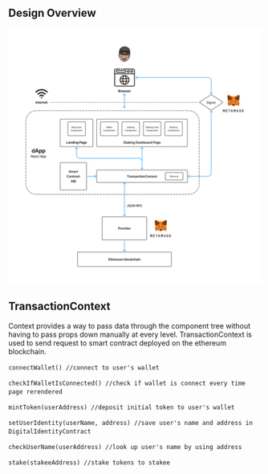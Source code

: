 


## Design Overview
![](./assets/fe-overview.png)


## TransactionContext
Context provides a way to pass data through the component tree without having to pass props down manually at every level.
TransactionContext is used to send request to smart contract deployed on the ethereum blockchain.

`connectWallet() //connect to user's wallet`

`checkIfWalletIsConnected() //check if wallet is connect every time page rerendered`

`mintToken(userAddress) //deposit initial token to user's wallet`

`setUserIdentity(userName, address) //save user's name and address in DigitalIdentityContract`

`checkUserName(userAddress) //look up user's name by using address`

`stake(stakeeAddress) //stake tokens to stakee`
  
